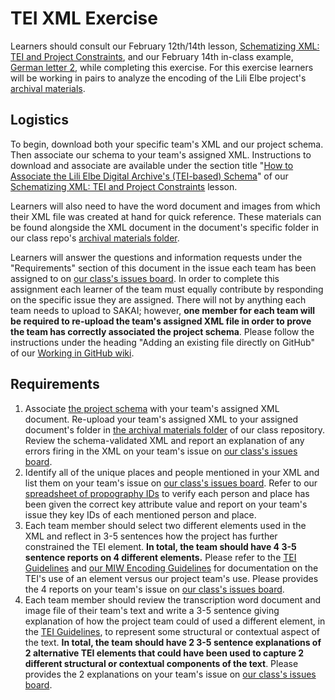 # TEI XML Exercise  
  
Learners should consult our February 12th/14th lesson, [Schematizing XML: TEI and Project Constraints](https://github.com/RJP43/LiliElbe_EngagedLearners/wiki/Schematizing-XML:-TEI-and-Project-Constraints), and our February 14th in-class example, [German letter 2](https://github.com/RJP43/LiliElbe_EngagedLearners/issues/9), while completing this exercise. For this exercise learners will be working in pairs to analyze the encoding of the Lili Elbe project's [archival materials](https://github.com/RJP43/LiliElbe_EngagedLearners/tree/master/ProjectDocs/archivalMaterials).   
  
## Logistics  
  
To begin, download both your specific team's XML and our project schema. Then associate our schema to your team's assigned XML. Instructions to download and associate are available under the section title "[How to Associate the Lili Elbe Digital Archive's (TEI-based) Schema](https://github.com/RJP43/LiliElbe_EngagedLearners/wiki/Schematizing-XML:-TEI-and-Project-Constraints#how-to-associate-the-lili-elbe-digital-archives-tei-based-schema)" of our [Schematizing XML: TEI and Project Constraints](https://github.com/RJP43/LiliElbe_EngagedLearners/wiki/Schematizing-XML:-TEI-and-Project-Constraints) lesson.  

Learners will also need to have the word document and images from which their XML file was created at hand for quick reference. These materials can be found alongside the XML document in the document's specific folder in our class repo's [archival materials folder](https://github.com/RJP43/LiliElbe_EngagedLearners/tree/master/ProjectDocs/archivalMaterials).  
  
Learners will answer the questions and information requests under the "Requirements" section of this document in the issue each team has been assigned to on [our class's issues board](https://github.com/RJP43/LiliElbe_EngagedLearners/issues). In order to complete this assignment each learner of the team must equally contribute by responding on the specific issue they are assigned. There will not by anything each team needs to upload to SAKAI; however, **one member for each team will be required to re-upload the team's assigned XML file in order to prove the team has correctly associated the project schema**. Please follow the instructions under the heading "Adding an existing file directly on GitHub" of our [Working in GitHub wiki](https://github.com/RJP43/LiliElbe_EngagedLearners/wiki/Working-in-GitHub#uploading-directly-on-github).   
  
## Requirements  
1.  Associate [the project schema](https://github.com/RJP43/LiliElbe_EngagedLearners/blob/master/WIKIandREADMEmaterials/MIWschema.rng) with your team's assigned XML document. Re-upload your team's assigned XML to your assigned document's folder in [the archival materials folder](https://github.com/RJP43/LiliElbe_EngagedLearners/tree/master/ProjectDocs/archivalMaterials) of our class repository. Review the schema-validated XML and report an explanation of any errors firing in the XML on your team's issue on [our class's issues board](https://github.com/RJP43/LiliElbe_EngagedLearners/issues).  
2.  Identify all of the unique places and people mentioned in your XML and list them on your team's issue on [our class's issues board](https://github.com/RJP43/LiliElbe_EngagedLearners/issues). Refer to our [spreadsheet of propography IDs](https://docs.google.com/spreadsheets/d/1TGp-RpKQi7rLHhdZTs4Vr6Ft91kPipfBwQR_7ii9bng/edit?usp=sharing) to verify each person and place has been given the correct key attribute value and report on your team's issue they key IDs of each mentioned person and place.  
3.  Each team member should select two different elements used in the XML and reflect in 3-5 sentences how the project has further constrained the TEI element. **In total, the team should have 4 3-5 sentence reports on 4 different elements.**  Please refer to the [TEI Guidelines](https://www.tei-c.org/release/doc/tei-p5-doc/en/html/index.html) and [our MIW Encoding Guidelines](https://docs.google.com/document/d/1ReYDRpBSuiVPZsVoj2gOfuz_HP2whJwX-thl4ZtPUws/edit?usp=sharing) for documentation on the TEI's use of an element versus our project team's use. Please provides the 4 reports on your team's issue on [our class's issues board](https://github.com/RJP43/LiliElbe_EngagedLearners/issues).    
4.  Each team member should review the transcription word document and image file of their team's text and write a 3-5 sentence giving explanation of how the project team could of used a different element, in the [TEI Guidelines](https://www.tei-c.org/release/doc/tei-p5-doc/en/html/index.html), to represent some structural or contextual aspect of the text. **In total, the team should have 2 3-5 sentence explanations of 2 alternative TEI elements that could have been used to capture 2 different structural or contextual components of the text**. Please provides the 2 explanations on your team's issue on [our class's issues board](https://github.com/RJP43/LiliElbe_EngagedLearners/issues).   
